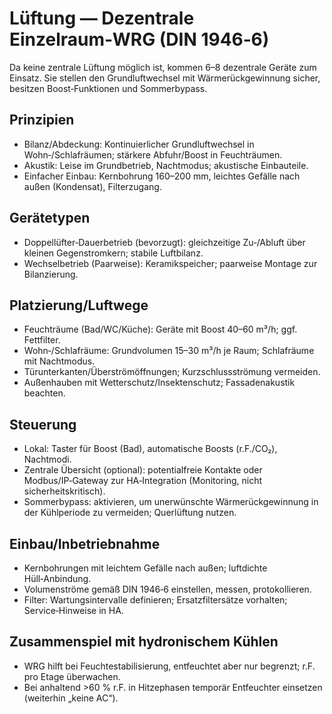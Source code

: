 # Lüftung — Dezentrale Einzelraum‑WRG (DIN 1946‑6)

Da keine zentrale Lüftung möglich ist, kommen 6–8 dezentrale Geräte zum Einsatz. Sie stellen den Grundluftwechsel mit Wärmerückgewinnung sicher, besitzen Boost‑Funktionen und Sommerbypass.

## Prinzipien

- Bilanz/Abdeckung: Kontinuierlicher Grundluftwechsel in Wohn‑/Schlafräumen; stärkere Abfuhr/Boost in Feuchträumen.
- Akustik: Leise im Grundbetrieb, Nachtmodus; akustische Einbauteile.
- Einfacher Einbau: Kernbohrung 160–200 mm, leichtes Gefälle nach außen (Kondensat), Filterzugang.

## Gerätetypen

- Doppellüfter‑Dauerbetrieb (bevorzugt): gleichzeitige Zu‑/Abluft über kleinen Gegenstromkern; stabile Luftbilanz.
- Wechselbetrieb (Paarweise): Keramikspeicher; paarweise Montage zur Bilanzierung.

## Platzierung/Luftwege

- Feuchträume (Bad/WC/Küche): Geräte mit Boost 40–60 m³/h; ggf. Fettfilter.
- Wohn‑/Schlafräume: Grundvolumen 15–30 m³/h je Raum; Schlafräume mit Nachtmodus.
- Türunterkanten/Überströmöffnungen; Kurzschlussströmung vermeiden.
- Außenhauben mit Wetterschutz/Insektenschutz; Fassadenakustik beachten.

## Steuerung

- Lokal: Taster für Boost (Bad), automatische Boosts (r.F./CO₂), Nachtmodi.
- Zentrale Übersicht (optional): potentialfreie Kontakte oder Modbus/IP‑Gateway zur HA‑Integration (Monitoring, nicht sicherheitskritisch).
- Sommerbypass: aktivieren, um unerwünschte Wärmerückgewinnung in der Kühlperiode zu vermeiden; Querlüftung nutzen.

## Einbau/Inbetriebnahme

- Kernbohrungen mit leichtem Gefälle nach außen; luftdichte Hüll‑Anbindung.
- Volumenströme gemäß DIN 1946‑6 einstellen, messen, protokollieren.
- Filter: Wartungsintervalle definieren; Ersatzfiltersätze vorhalten; Service‑Hinweise in HA.

## Zusammenspiel mit hydronischem Kühlen

- WRG hilft bei Feuchtestabilisierung, entfeuchtet aber nur begrenzt; r.F. pro Etage überwachen.
- Bei anhaltend >60 % r.F. in Hitzephasen temporär Entfeuchter einsetzen (weiterhin „keine AC“).
